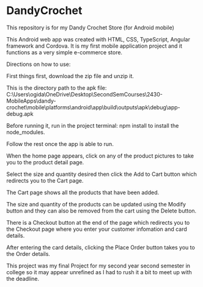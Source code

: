 # DandyCrochet
This repository is for my Dandy Crochet Store (for Android mobile)

This Android web app was created with HTML, CSS, TypeScript, Angular framework and Cordova. 
It is my first mobile application project and it functions as a very simple e-commerce store.

Directions on how to use:

First things first, download the zip file and unzip it.

This is the directory path to the apk file: C:\Users\ogida\OneDrive\Desktop\SecondSemCourses\2430-MobileApps\dandy-crochet\mobile\platforms\android\app\build\outputs\apk\debug\app-debug.apk

Before running it, run in the project terminal: npm install to install the node_modules.

Follow the rest once the app is able to run.

When the home page appears, click on any of the product pictures to take you to the product detail page. 

Select the size and quantity desired then click the Add to Cart button which redirects you to the Cart page.

The Cart page shows all the products that have been added.

The size and quantity of the products can be updated using the Modify button and they can also be removed from the cart using the Delete button.

There is a Checkout button at the end of the page which redirects you to the Checkout page where you enter your customer infomation and card details.

After entering the card details, clicking the Place Order button takes you to the Order details.

This project was my final Project for my second year second semester in college so it may appear unrefined as I had to rush it a bit to meet up with the deadline.
